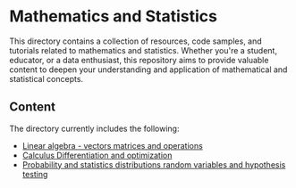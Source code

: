 
# Mathematics and Statistics

This directory contains a collection of resources, code samples, and tutorials related to mathematics and statistics. Whether you're a student, educator, or a data enthusiast, this repository aims to provide valuable content to deepen your understanding and application of mathematical and statistical concepts.


## Content

The directory currently includes the following:

- [Linear algebra - vectors matrices and operations](./01_Linear%20algebra%20-%20vectors%20matrices%20and%20operations/README.md)
- [Calculus Differentiation and optimization](./02_Calculus%20Differentiation%20and%20optimization/README.md)
- [Probability and statistics distributions random variables and hypothesis testing](./03_Probability%20and%20statistics%20distributions%20random%20variables%20and%20hypothesis%20testing/README.md)